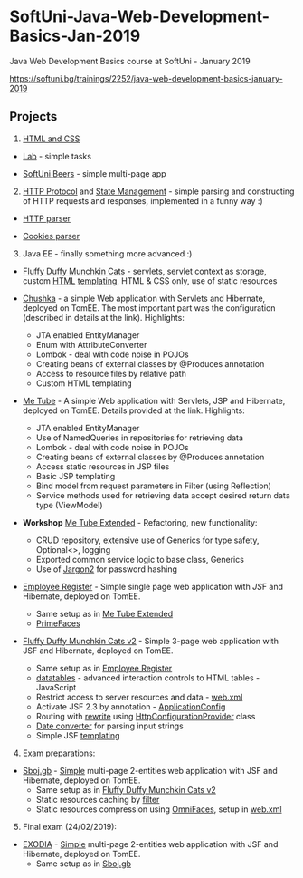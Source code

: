 # SoftUni-Java-Web-Development-Basics-Jan-2019
Java Web Development Basics course at SoftUni - January 2019

https://softuni.bg/trainings/2252/java-web-development-basics-january-2019

## Projects
1. [HTML and CSS](https://github.com/Martin-BG/SoftUni-Java-Web-Development-Basics-Jan-2019/tree/master/01.%20Web%20Fundamentals%20Introduction%20-%20HTML%20and%20CSS)

* [Lab](https://github.com/Martin-BG/SoftUni-Java-Web-Development-Basics-Jan-2019/tree/master/01.%20Web%20Fundamentals%20Introduction%20-%20HTML%20and%20CSS/Lab) - simple tasks

* [SoftUni Beers](https://github.com/Martin-BG/SoftUni-Java-Web-Development-Basics-Jan-2019/tree/master/01.%20Web%20Fundamentals%20Introduction%20-%20HTML%20and%20CSS/Exercise) - simple multi-page app

2. [HTTP Protocol](https://github.com/Martin-BG/SoftUni-Java-Web-Development-Basics-Jan-2019/tree/master/02.%20HTTP%20Protocol) and [State Management](https://github.com/Martin-BG/SoftUni-Java-Web-Development-Basics-Jan-2019/tree/master/03.%20State%20Management) - simple parsing and constructing of HTTP requests and responses, implemented in a funny way :)

* [HTTP parser](https://github.com/Martin-BG/SoftUni-Java-Web-Development-Basics-Jan-2019/tree/master/02.%20HTTP%20Protocol/Exercises/02.%20Improved%20HTTP%20Parser/src/improvedhttpparser)

* [Cookies parser](https://github.com/Martin-BG/SoftUni-Java-Web-Development-Basics-Jan-2019/tree/master/03.%20State%20Management/Exercises/02.%20Improved%20HTTP%20Cookies%20Parser/src/improvedhttpcookiesparser)

3. Java EE - finally something more advanced :)

* [Fluffy Duffy Munchkin Cats](https://github.com/Martin-BG/SoftUni-Java-Web-Development-Basics-Jan-2019/tree/master/04.%20Introduction%20to%20Java%20EE/Exercise/Fluffy%20Duffy%20Munchkin%20Cats) - servlets, servlet context as storage, custom [HTML](https://github.com/Martin-BG/SoftUni-Java-Web-Development-Basics-Jan-2019/blob/master/04.%20Introduction%20to%20Java%20EE/Exercise/Fluffy%20Duffy%20Munchkin%20Cats/src/main/java/fdmc/utils/htmlbuilder/HtmlBuilderImpl.java) [templating](https://github.com/Martin-BG/SoftUni-Java-Web-Development-Basics-Jan-2019/blob/master/04.%20Introduction%20to%20Java%20EE/Exercise/Fluffy%20Duffy%20Munchkin%20Cats/src/main/java/fdmc/utils/templatebuilder/TemplateBuilder.java), HTML & CSS only, use of static resources

* [Chushka](https://github.com/Martin-BG/SoftUni-Java-Web-Development-Basics-Jan-2019/tree/master/05.%20Java%20EE%20-%20Servlets%20API%204.0/Exercise/Chushka) - a simple Web application with Servlets and Hibernate, deployed on TomEE. The most important part was the configuration (described in details at the link). Highlights:
  * JTA enabled EntityManager
  * Enum with AttributeConverter
  * Lombok - deal with code noise in POJOs
  * Creating beans of external classes by @Produces annotation
  * Access to resource files by relative path
  * Custom HTML templating

* [Me Tube](https://github.com/Martin-BG/SoftUni-Java-Web-Development-Basics-Jan-2019/tree/master/06.%20Java%20EE%20-%20Java%20Server%20Pages/Exercise/Me%20Tube) - A simple Web application with Servlets, JSP and Hibernate, deployed on TomEE. Details provided at the link. Highlights:
  * JTA enabled EntityManager
  * Use of NamedQueries in repositories for retrieving data
  * Lombok - deal with code noise in POJOs
  * Creating beans of external classes by @Produces annotation
  * Access static resources in JSP files
  * Basic JSP templating
  * Bind model from request parameters in Filter (using Reflection)
  * Service methods used for retrieving data accept desired return data type (ViewModel)

* **Workshop** [Me Tube Extended](https://github.com/Martin-BG/SoftUni-Java-Web-Development-Basics-Jan-2019/tree/master/07.%20Workshop%20-%20Java%20EE%20-%20Servlets%20JSP%20JPA/Exercise/Me%20Tube%20Extended) - Refactoring, new functionality:
  * CRUD repository, extensive use of Generics for type safety, Optional<>, logging
  * Exported common service logic to base class, Generics
  * Use of [Jargon2](https://github.com/kosprov/jargon2-api) for password hashing
  
* [Employee Register](https://github.com/Martin-BG/SoftUni-Java-Web-Development-Basics-Jan-2019/tree/master/08.%20Java%20EE%20-%20JavaServer%20Faces/Exercise/Employee%20Register) - Simple single page web application with *JS*F and Hibernate, deployed on TomEE.
  * Same setup as in [Me Tube Extended](https://github.com/Martin-BG/SoftUni-Java-Web-Development-Basics-Jan-2019/tree/master/07.%20Workshop%20-%20Java%20EE%20-%20Servlets%20JSP%20JPA/Exercise/Me%20Tube%20Extended)
  * [PrimeFaces](https://www.primefaces.org/)

* [Fluffy Duffy Munchkin Cats v2](https://github.com/Martin-BG/SoftUni-Java-Web-Development-Basics-Jan-2019/tree/master/09.%20Java%20EE%20-%20JavaServer%20Faces%20-%20Libraries%20Tags%20and%20Templates/Exercise/Fluffy%20Duffy%20Munchkin%20Cats%20v2) - Simple 3-page web application with JSF and Hibernate, deployed on TomEE.
  * Same setup as in [Employee Register](https://github.com/Martin-BG/SoftUni-Java-Web-Development-Basics-Jan-2019/tree/master/08.%20Java%20EE%20-%20JavaServer%20Faces/Exercise/Employee%20Register)
  * [datatables](https://datatables.net/) - advanced interaction controls to HTML tables - JavaScript
  * Restrict access to server resources and data - [web.xml](https://github.com/Martin-BG/SoftUni-Java-Web-Development-Basics-Jan-2019/blob/master/09.%20Java%20EE%20-%20JavaServer%20Faces%20-%20Libraries%20Tags%20and%20Templates/Exercise/Fluffy%20Duffy%20Munchkin%20Cats%20v2/src/main/webapp/WEB-INF/web.xml)
  * Activate JSF 2.3 by annotation - [ApplicationConfig](https://github.com/Martin-BG/SoftUni-Java-Web-Development-Basics-Jan-2019/blob/master/09.%20Java%20EE%20-%20JavaServer%20Faces%20-%20Libraries%20Tags%20and%20Templates/Exercise/Fluffy%20Duffy%20Munchkin%20Cats%20v2/src/main/java/fdmcjsf/config/ApplicationConfig.java)
  * Routing with [rewrite](https://www.ocpsoft.org/rewrite/) using [HttpConfigurationProvider](https://github.com/Martin-BG/SoftUni-Java-Web-Development-Basics-Jan-2019/blob/master/09.%20Java%20EE%20-%20JavaServer%20Faces%20-%20Libraries%20Tags%20and%20Templates/Exercise/Fluffy%20Duffy%20Munchkin%20Cats%20v2/src/main/java/fdmcjsf/config/RewriteServletConfig.java) class
  * [Date converter](https://github.com/Martin-BG/SoftUni-Java-Web-Development-Basics-Jan-2019/blob/master/09.%20Java%20EE%20-%20JavaServer%20Faces%20-%20Libraries%20Tags%20and%20Templates/Exercise/Fluffy%20Duffy%20Munchkin%20Cats%20v2/src/main/java/fdmcjsf/web/converters/DateConverter.java) for parsing input strings
  * Simple JSF [templating](https://github.com/Martin-BG/SoftUni-Java-Web-Development-Basics-Jan-2019/blob/master/09.%20Java%20EE%20-%20JavaServer%20Faces%20-%20Libraries%20Tags%20and%20Templates/Exercise/Fluffy%20Duffy%20Munchkin%20Cats%20v2/src/main/webapp/view/templates/base-layout.xhtml)

4. Exam preparations:

* [Sboj.gb](https://github.com/Martin-BG/SoftUni-Java-Web-Development-Basics-Jan-2019/tree/master/11.%20Exam%20Preparations/Sboj.bg) - [Simple](https://github.com/Martin-BG/SoftUni-Java-Web-Development-Basics-Jan-2019/blob/master/11.%20Exam%20Preparations/11.%20Exam%20Preparation%20I%20-%20Sboj.gb.pdf) multi-page 2-entities web application with JSF and Hibernate, deployed on TomEE.
  * Same setup as in [Fluffy Duffy Munchkin Cats v2](https://github.com/Martin-BG/SoftUni-Java-Web-Development-Basics-Jan-2019/tree/master/09.%20Java%20EE%20-%20JavaServer%20Faces%20-%20Libraries%20Tags%20and%20Templates/Exercise/Fluffy%20Duffy%20Munchkin%20Cats%20v2)
  * Static resources caching by [filter](https://github.com/Martin-BG/SoftUni-Java-Web-Development-Basics-Jan-2019/blob/master/11.%20Exam%20Preparations/Sboj.bg/src/main/java/sbojbg/web/filters/CacheFilter.java)
  * Static resources compression using [OmniFaces](http://showcase.omnifaces.org/), setup in [web.xml](https://github.com/Martin-BG/SoftUni-Java-Web-Development-Basics-Jan-2019/blob/master/11.%20Exam%20Preparations/Sboj.bg/src/main/webapp/WEB-INF/web.xml)

5. Final exam (24/02/2019):

* [EXODIA](https://github.com/Martin-BG/SoftUni-Java-Web-Development-Basics-Jan-2019/tree/master/12.%20Exam/Final%20Exam) - [Simple](https://github.com/Martin-BG/SoftUni-Java-Web-Development-Basics-Jan-2019/blob/master/12.%20Exam/EXODIA.pdf) multi-page 2-entities web application with JSF and Hibernate, deployed on TomEE.
  * Same setup as in [Sboj.gb](https://github.com/Martin-BG/SoftUni-Java-Web-Development-Basics-Jan-2019/tree/master/11.%20Exam%20Preparations/Sboj.bg)

